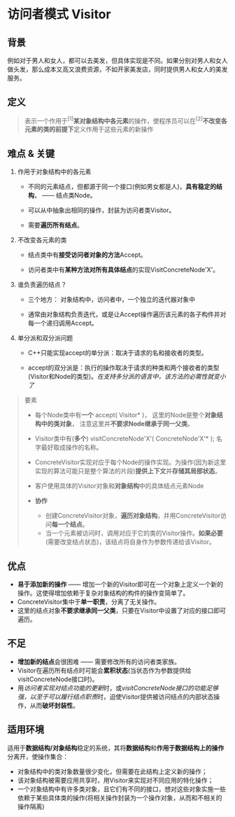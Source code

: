 # 访问者模式 Visitor
## 背景
例如对于男人和女人，都可以去美发，但具体实现是不同。如果分别对男人和女人做头发，那么成本又高又浪费资源，不如开家美发店，同时提供男人和女人的美发服务。

## 定义
> 表示一个作用于<sup>[1]</sup>**某对象结构中各元素**的操作，使程序员可以在<sup>[2]</sup>**不改变各元素的类的前提下**定义作用于这些元素的新操作

## 难点 & 关键
1. 作用于对象结构中的各元素

      + 不同的元素结点，但都源于同一个接口(例如男女都是人)，**具有稳定的结构**， —— 结点类Node。
  
      + 可以从中抽象出相同的操作，封装为访问者类Visitor。

      + 需要**遍历所有结点**。
  
2. 不改变各元素的类
      + 结点类中有**接受访问者对象的方法**Accept。
  
      + 访问者类中有**某种方法对所有具体结点**的实现VisitConcreteNode'X'。

3. 谁负责遍历结点？
      + 三个地方： 对象结构中，访问者中，一个独立的迭代器对象中

      + 通常由对象结构负责迭代，或是让Accept操作遍历该元素的各子构件并对每一个递归调用Accept。

4. 单分派和双分派问题
      + C++只能实现accept的单分派：取决于请求的名和接收者的类型。

      + accept的双分派是：执行的操作取决于请求的种类和两个接收者的类型(Visitor和Node的类型)。*在支持多分派的语言中，该方法的必需性就变小了*

> 要素
> + 每个Node类中有**一个** accept( Visitor\* )， 这里的Node是整个**对象结构中的类对象**， 注意这里并**不要求Node继承于同一父类**。
> 
> + Visitor类中有(**多个**) visitConcreteNode'X'( ConcreteNode'X'\* ); 名字最好取成操作的名称。
> + ConcreteVisitor实现对应于每个Node的操作实现。为操作(因为新这里实现的算法可能只是整个算法的片段)**提供上下文**并**存储其局部状态**。
> 
> + 客户使用具体的Visitor对象和**对象结构**中的具体结点元素Node
>
> + **协作**
>   + 创建ConcreteVisitor对象，**遍历对象结构**，并用ConcreteVisitor访问**每一个结点**。
>   + 当一个元素被访问时，调用对应于它的类的Visitor操作。**如果必要**(需要改变结点状态)，该结点将自身作为参数传递给该Visitor。

## 优点
+ **易于添加新的操作** —— 增加一个新的Visitor即可在一个对象上定义一个新的操作。这使得增加依赖于复杂对象结构的构件的操作变简单了。
+ ConcreteVisitor集中于**单一职责**，分离了无关操作。
+ 这里的结点对象**不要求继承同一父类**，只要在Visitor中设置了对应的接口即可遍历。

## 不足
+ **增加新的结点**会很困难 —— 需要修改所有的访问者类家族。
+ Visitor在遍历所有结点时可能会**累积状态**(当状态作为参数提供给visitConcreteNode接口时)。
+ 用*访问者实现对结点功能的更新*时，或*visitConcreteNode接口的功能足够强，以至于可以履行结点职责*时，迫使Visitor提供被访问结点的内部状态操作，从而**破坏封装性**。

## 适用环境
适用于**数据结构/对象结构**稳定的系统，其将**数据结构**和**作用于数据结构上的操作**分离开，使操作集合：
+ 对象结构中的类对象数量很少变化，但需要在此结构上定义新的操作；
+ 该对象结构被需要应用共享时，用Visitor来实现对不同应用的特化操作；
+ 一个对象结构中有许多类对象，且它们有不同的接口，想对这些对象实施一些依赖于某些具体类的操作(将相关操作封装为一个操作对象，从而和不相关的操作隔离)





